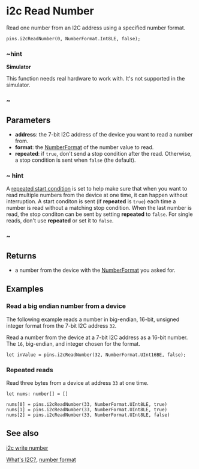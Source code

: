# i2c Read Number

Read one number from an I2C address using a specified number format.

```sig
pins.i2cReadNumber(0, NumberFormat.Int8LE, false);
```

### ~hint

**Simulator**

This function needs real hardware to work with. It's not supported in the simulator.

### ~

## Parameters

* **address**: the 7-bit I2C address of the device you want to read a number from.
* **format**: the [NumberFormat](/types/buffer/number-format) of the number value to read.
* **repeated**: if `true`, don't send a stop condition after the read. Otherwise, a stop condition is sent when `false` (the default).

### ~ hint

A [repeated start condition](http://www.i2c-bus.org/repeated-start-condition/) is set to help make sure that when you want to read multiple numbers from the device at one time, it can happen without interruption. A start conditon is sent (if **repeated** is `true`) each time a number is read without a matching stop condition. When the last number is read, the stop conditon can be sent by setting **repeated** to `false`. For single reads, don't use **repeated** or set it to `false`.

### ~

## Returns

* a number from the device with the [NumberFormat](/types/buffer/number-format) you asked for.

## Examples

### Read a big endian number from a device

The following example reads a number in big-endian, 16-bit, unsigned integer
format from the 7-bit I2C address `32`.

Read a number from the device at a 7-bit I2C address as a 16-bit number. The `16`, big-endian, and integer chosen for the format.

```blocks
let inValue = pins.i2cReadNumber(32, NumberFormat.UInt16BE, false);
```

### Repeated reads

Read three bytes from a device at address `33` at one time.

```blocks
let nums: number[] = []

nums[0] = pins.i2cReadNumber(33, NumberFormat.UInt8LE, true)
nums[1] = pins.i2cReadNumber(33, NumberFormat.UInt8LE, true)
nums[2] = pins.i2cReadNumber(33, NumberFormat.UInt8LE, false)
```

## See also

[i2c write number](/reference/pins/i2c-write-number)

[What's I2C?](http://www.i2c-bus.org/), [number format](/types/buffer/number-format)
